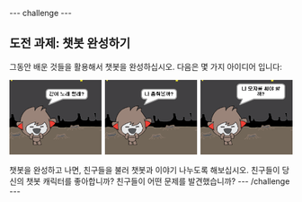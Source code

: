 --- challenge ---

## 도전 과제: 챗봇 완성하기

그동안 배운 것들을 활용해서 챗봇을 완성하십시오. 다음은 몇 가지 아이디어 입니다:

![챗봇 아이디어](images/chatbot-ideas.png)

챗봇을 완성하고 나면, 친구들을 불러 챗봇과 이야기 나누도록 해보십시오. 친구들이 당신의 챗봇 캐릭터를 좋아합니까? 친구들이 어떤 문제를 발견했습니까? --- /challenge ---